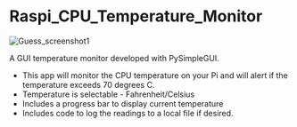 # Raspi_CPU_Temperature_Monitor
![Guess_screenshot1](https://user-images.githubusercontent.com/2387580/109665204-504abd00-7b44-11eb-9a68-b1cf70342b2f.png)

A GUI temperature monitor developed with PySimpleGUI.
 - This app will monitor the CPU temperature on your Pi 
   and will alert if the temperature exceeds 70 degrees C.
 - Temperature is selectable - Fahrenheit/Celsius
 - Includes a progress bar to display current temperature
 - Includes code to log the readings to a local file if desired.
 

